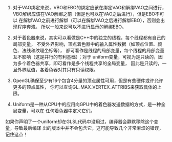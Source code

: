 1. 对于VAO绑定来说，VBO和EBO的绑定应该在绑定VAO和解绑VAO之间进行，
VBO解绑应该在VAO解绑之前（但是也可以在VAO之后进行），但是EBO不可以
在解绑VAO之前进行解绑（可以在解绑VAO之后进行解绑EBO），否则会出现程序奔溃。
所以一般来说可以不进行显示的解绑EBO。

2. 对于着色器来说，其实可以看做是C++中的独立的线程，每个线程都有自己的局部变量，
不受外界影响，顶点着色器中的输入属性数据（如顶点位置、颜色、法线和纹理坐标等），
都可看作是线程的局部变量，每个线程的局部变量互不影响（这是并行的有利基础）；对于
uniform变量，可视为是只读的，因为多个着色器共享，即可看作是多个线程共享的全局变量，
因此是只读的，一旦外界赋值，各着色器对其只有只读权限。

3. OpenGL确保至少有16个包含4分量的顶点属性可用，但是有些硬件或许允许更多的顶点属性，
你可以查询GL_MAX_VERTEX_ATTRIBS来获取具体的上限。

4. Uniform是一种从CPU中的应用向GPU中的着色器发送数据的方式，是一种全局变量，可以在
任何着色器中定义它们。

如果你声明了一个uniform却在GLSL代码中没用过，编译器会静默移除这个变量，导致最后编译
出的版本中并不会包含它，这可能导致几个非常麻烦的错误，记住这点！








